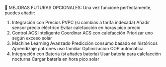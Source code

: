 🚀 MEJORAS FUTURAS OPCIONALES:
Una vez funcione perfectamente, puedes añadir:

1. Integración con Precios PVPC (si cambias a tarifa indexada)
   Añadir sensor precio eléctrico
   Evitar calefacción en horas pico precio
2. Control ACS Inteligente
      Coordinar ACS con calefacción
      Priorizar uno según exceso solar
3. Machine Learning Avanzado
      Predicción consumo basado en históricos
      Aprendizaje patrones uso familiar
      Optimización COP automática
4. Integración con Batería (si añades batería)
       Usar batería para calefacción nocturna
       Cargar batería en hora pico solar

